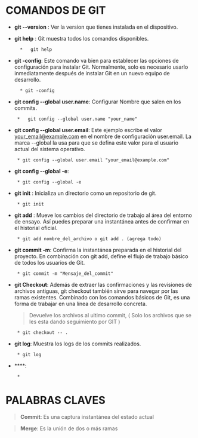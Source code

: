 # **COMANDOS DE GIT**
* **git --version** : Ver la version que tienes instalada en el dispositivo.

* **git help** : Git muestra todos los comandos disponibles.

        *   git help

* **git -config**: Este comando va bien para establecer las opciones de configuración para instalar Git. Normalmente, solo es necesario usarlo inmediatamente después de instalar Git en un nuevo equipo de desarrollo.

        * git -config

 * **git config --global user.name**: Configurar Nombre que salen en los commits.

        *   git config --global user.name "your_name"

 * **git config --global user.email**: Este ejemplo escribe el valor your_email@example.com en el nombre de configuración user.email. La marca --global la usa para que se defina este valor para el usuario actual del sistema operativo.

        * git config --global user.email "your_email@example.com"

 * **git config --global -e**: 

        * git config --global -e

 * **git init** : Inicializa un directorio como un  repositorio de git.

        * git init

 * **git add** : Mueve los cambios del directorio de trabajo al área del entorno de ensayo. Así puedes preparar una instantánea antes de confirmar en el historial oficial.

        * git add nombre_del_archivo o git add . (agrega todo)

 * **git commit -m**: Confirma la instantánea preparada en el historial del proyecto. En combinación con git add, define el flujo de trabajo básico de todos los usuarios de Git.

        * git commit -m "Mensaje_del_commit"

 * **git Checkout**: Además de extraer las confirmaciones y las revisiones de archivos antiguas, git checkout también sirve para navegar por las ramas existentes. Combinado con los comandos básicos de Git, es una forma de trabajar en una línea de desarrollo concreta.
    > Devuelve los archivos al ultimo commit, ( Solo los archivos que se les esta dando seguimiento por GIT )

        * git checkout -- .

 * **git log**: Muestra los logs de los commits realizados.

        * git log 

 * ****:

        * 

    

# **PALABRAS CLAVES**

> **Commit**: Es una captura instantánea del estado actual

> **Merge**: Es la unión de dos o más ramas

